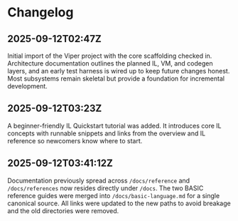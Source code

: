 # Changelog

## 2025-09-12T02:47Z
Initial import of the Viper project with the core scaffolding checked in. Architecture documentation outlines the planned IL, VM, and codegen layers, and an early test harness is wired up to keep future changes honest. Most subsystems remain skeletal but provide a foundation for incremental development.

## 2025-09-12T03:23Z
A beginner-friendly IL Quickstart tutorial was added. It introduces core IL concepts with runnable snippets and links from the overview and IL reference so newcomers know where to start.

## 2025-09-12T03:41:12Z
Documentation previously spread across `/docs/reference` and `/docs/references` now resides directly under `/docs`. The two BASIC reference guides were merged into `/docs/basic-language.md` for a single canonical source. All links were updated to the new paths to avoid breakage and the old directories were removed.
